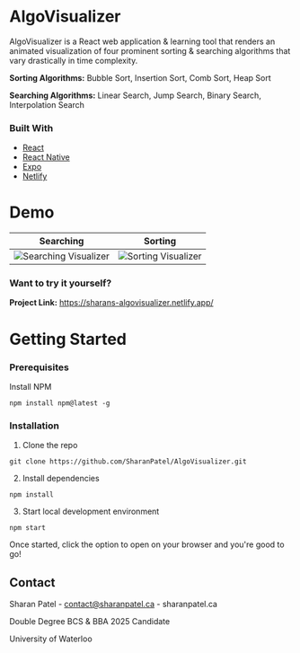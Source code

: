 # AlgoVisualizer

AlgoVisualizer is a React web application & learning tool that renders an animated visualization of four prominent sorting & searching algorithms that vary drastically in time complexity. 

**Sorting Algorithms:** Bubble Sort, Insertion Sort, Comb Sort, Heap Sort

**Searching Algorithms:** Linear Search, Jump Search, Binary Search, Interpolation Search

### Built With
- [React](https://reactjs.org/docs/getting-started.html)
- [React Native](https://reactnative.dev/docs/getting-started)
- [Expo](https://docs.expo.dev/)
- [Netlify](https://docs.netlify.com/)

# Demo

Searching	|	Sorting
:-------------------------:|:-------------------------:
![Searching Visualizer](https://media.giphy.com/media/PS7prwXLyrXmJ0DErR/giphy.gif?cid=790b761175ba03fb9c3f445b4db0f23d45321889ab264cc9&rid=giphy.gif&ct=g) |  ![Sorting Visualizer](https://media.giphy.com/media/p9xMirGjDT4mg3FzCa/giphy.gif?cid=790b761133148e54f03aa3693b6427cc67c8f788489a79db&rid=giphy.gif&ct=g)


### Want to try it yourself? 
**Project Link:** https://sharans-algovisualizer.netlify.app/

# Getting Started
### Prerequisites
Install NPM
```
npm install npm@latest -g
```
### Installation
1. Clone the repo
```
git clone https://github.com/SharanPatel/AlgoVisualizer.git
```
2. Install dependencies
```
npm install
```
3. Start local development environment
```
npm start
```
Once started, click the option to open on your browser and you're good to go!

## Contact
Sharan Patel - contact@sharanpatel.ca - sharanpatel.ca

Double Degree BCS & BBA 2025 Candidate

University of Waterloo
